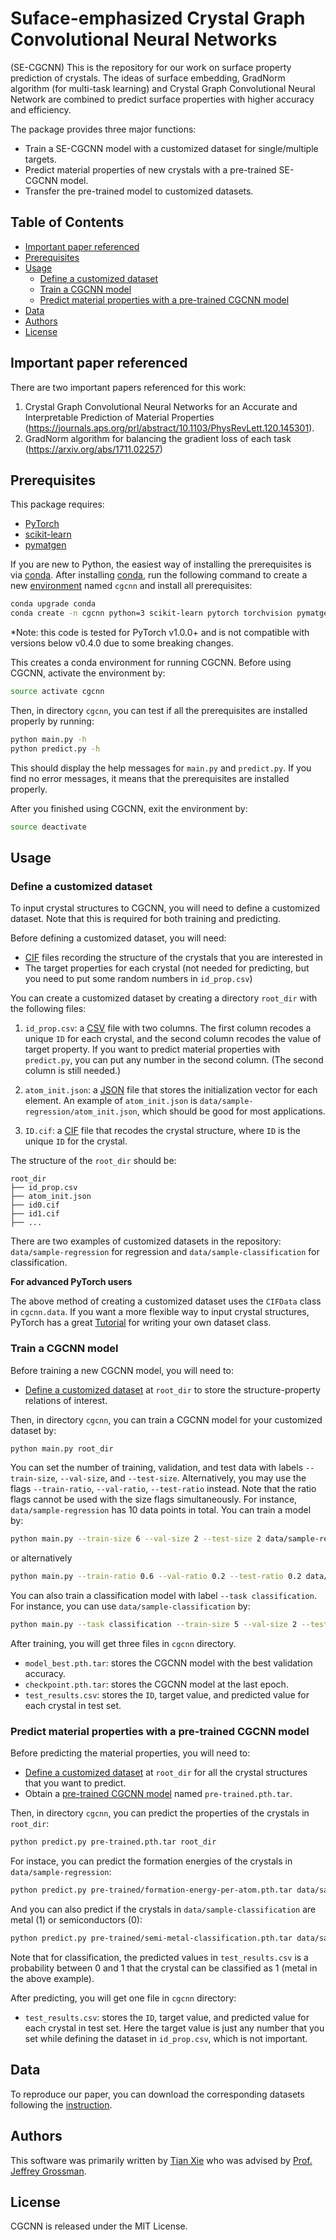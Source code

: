 # Suface-emphasized Crystal Graph Convolutional Neural Networks
(SE-CGCNN) This is the repository for our work on surface property prediction of crystals. The ideas of surface embedding, GradNorm algorithm (for multi-task learning) and Crystal Graph Convolutional Neural Network are combined to predict surface properties with higher accuracy and efficiency.

The package provides three major functions:
- Train a SE-CGCNN model with a customized dataset for single/multiple targets.
- Predict material properties of new crystals with a pre-trained SE-CGCNN model.
- Transfer the pre-trained model to customized datasets.
## Table of Contents

- [Important paper referenced](#Important-papar-referenced)
- [Prerequisites](#prerequisites)
- [Usage](#usage)
  - [Define a customized dataset](#define-a-customized-dataset)
  - [Train a CGCNN model](#train-a-cgcnn-model)
  - [Predict material properties with a pre-trained CGCNN model](#predict-material-properties-with-a-pre-trained-cgcnn-model)
- [Data](#data)
- [Authors](#authors)
- [License](#license)

## Important paper referenced
There are two important papers referenced for this work:
1. Crystal Graph Convolutional Neural Networks for an Accurate and Interpretable Prediction of Material Properties
   (https://journals.aps.org/prl/abstract/10.1103/PhysRevLett.120.145301).
3. GradNorm algorithm for balancing the gradient loss of each task\
   (https://arxiv.org/abs/1711.02257)

##  Prerequisites

This package requires:

- [PyTorch](http://pytorch.org)
- [scikit-learn](http://scikit-learn.org/stable/)
- [pymatgen](http://pymatgen.org)

If you are new to Python, the easiest way of installing the prerequisites is via [conda](https://conda.io/docs/index.html). After installing [conda](http://conda.pydata.org/), run the following command to create a new [environment](https://conda.io/docs/user-guide/tasks/manage-environments.html) named `cgcnn` and install all prerequisites:

```bash
conda upgrade conda
conda create -n cgcnn python=3 scikit-learn pytorch torchvision pymatgen -c pytorch -c conda-forge
```

*Note: this code is tested for PyTorch v1.0.0+ and is not compatible with versions below v0.4.0 due to some breaking changes.

This creates a conda environment for running CGCNN. Before using CGCNN, activate the environment by:

```bash
source activate cgcnn
```

Then, in directory `cgcnn`, you can test if all the prerequisites are installed properly by running:

```bash
python main.py -h
python predict.py -h
```

This should display the help messages for `main.py` and `predict.py`. If you find no error messages, it means that the prerequisites are installed properly.

After you finished using CGCNN, exit the environment by:

```bash
source deactivate
```

## Usage

### Define a customized dataset 

To input crystal structures to CGCNN, you will need to define a customized dataset. Note that this is required for both training and predicting. 

Before defining a customized dataset, you will need:

- [CIF](https://en.wikipedia.org/wiki/Crystallographic_Information_File) files recording the structure of the crystals that you are interested in
- The target properties for each crystal (not needed for predicting, but you need to put some random numbers in `id_prop.csv`)

You can create a customized dataset by creating a directory `root_dir` with the following files: 

1. `id_prop.csv`: a [CSV](https://en.wikipedia.org/wiki/Comma-separated_values) file with two columns. The first column recodes a unique `ID` for each crystal, and the second column recodes the value of target property. If you want to predict material properties with `predict.py`, you can put any number in the second column. (The second column is still needed.)

2. `atom_init.json`: a [JSON](https://en.wikipedia.org/wiki/JSON) file that stores the initialization vector for each element. An example of `atom_init.json` is `data/sample-regression/atom_init.json`, which should be good for most applications.

3. `ID.cif`: a [CIF](https://en.wikipedia.org/wiki/Crystallographic_Information_File) file that recodes the crystal structure, where `ID` is the unique `ID` for the crystal.

The structure of the `root_dir` should be:

```
root_dir
├── id_prop.csv
├── atom_init.json
├── id0.cif
├── id1.cif
├── ...
```

There are two examples of customized datasets in the repository: `data/sample-regression` for regression and `data/sample-classification` for classification. 

**For advanced PyTorch users**

The above method of creating a customized dataset uses the `CIFData` class in `cgcnn.data`. If you want a more flexible way to input crystal structures, PyTorch has a great [Tutorial](http://pytorch.org/tutorials/beginner/data_loading_tutorial.html#sphx-glr-beginner-data-loading-tutorial-py) for writing your own dataset class.

### Train a CGCNN model

Before training a new CGCNN model, you will need to:

- [Define a customized dataset](#define-a-customized-dataset) at `root_dir` to store the structure-property relations of interest.

Then, in directory `cgcnn`, you can train a CGCNN model for your customized dataset by:

```bash
python main.py root_dir
```

You can set the number of training, validation, and test data with labels `--train-size`, `--val-size`, and `--test-size`. Alternatively, you may use the flags `--train-ratio`, `--val-ratio`, `--test-ratio` instead. Note that the ratio flags cannot be used with the size flags simultaneously. For instance, `data/sample-regression` has 10 data points in total. You can train a model by:

```bash
python main.py --train-size 6 --val-size 2 --test-size 2 data/sample-regression
```
or alternatively
```bash
python main.py --train-ratio 0.6 --val-ratio 0.2 --test-ratio 0.2 data/sample-regression
```

You can also train a classification model with label `--task classification`. For instance, you can use `data/sample-classification` by:

```bash
python main.py --task classification --train-size 5 --val-size 2 --test-size 3 data/sample-classification
```

After training, you will get three files in `cgcnn` directory.

- `model_best.pth.tar`: stores the CGCNN model with the best validation accuracy.
- `checkpoint.pth.tar`: stores the CGCNN model at the last epoch.
- `test_results.csv`: stores the `ID`, target value, and predicted value for each crystal in test set.

### Predict material properties with a pre-trained CGCNN model

Before predicting the material properties, you will need to:

- [Define a customized dataset](#define-a-customized-dataset) at `root_dir` for all the crystal structures that you want to predict.
- Obtain a [pre-trained CGCNN model](pre-trained) named `pre-trained.pth.tar`.

Then, in directory `cgcnn`, you can predict the properties of the crystals in `root_dir`:

```bash
python predict.py pre-trained.pth.tar root_dir
```

For instace, you can predict the formation energies of the crystals in `data/sample-regression`:

```bash
python predict.py pre-trained/formation-energy-per-atom.pth.tar data/sample-regression
```

And you can also predict if the crystals in `data/sample-classification` are metal (1) or semiconductors (0):

```bash
python predict.py pre-trained/semi-metal-classification.pth.tar data/sample-classification
```

Note that for classification, the predicted values in `test_results.csv` is a probability between 0 and 1 that the crystal can be classified as 1 (metal in the above example).

After predicting, you will get one file in `cgcnn` directory:

- `test_results.csv`: stores the `ID`, target value, and predicted value for each crystal in test set. Here the target value is just any number that you set while defining the dataset in `id_prop.csv`, which is not important.

## Data

To reproduce our paper, you can download the corresponding datasets following the [instruction](data/material-data).

## Authors

This software was primarily written by [Tian Xie](http://txie.me) who was advised by [Prof. Jeffrey Grossman](https://dmse.mit.edu/faculty/profile/grossman). 

## License

CGCNN is released under the MIT License.



